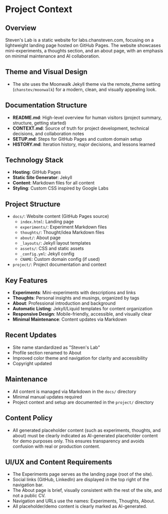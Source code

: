# Project Context

## Overview
Steven's Lab is a static website for labs.chansteven.com, focusing on a lightweight landing page hosted on GitHub Pages. The website showcases mini-experiments, a thoughts section, and an about page, with an emphasis on minimal maintenance and AI collaboration.

## Theme and Visual Design
- The site uses the Moonwalk Jekyll theme via the remote_theme setting (`chanstev/moonwalk`) for a modern, clean, and visually appealing look.

## Documentation Structure
- **README.md**: High-level overview for human visitors (project summary, structure, getting started)
- **CONTEXT.md**: Source of truth for project development, technical decisions, and collaboration notes
- **SETUP.md**: Steps for GitHub Pages and custom domain setup
- **HISTORY.md**: Iteration history, major decisions, and lessons learned

## Technology Stack
- **Hosting**: GitHub Pages
- **Static Site Generator**: Jekyll
- **Content**: Markdown files for all content
- **Styling**: Custom CSS inspired by Google Labs

## Project Structure
- `docs/`: Website content (GitHub Pages source)
  - `index.html`: Landing page
  - `experiments/`: Experiment Markdown files
  - `thoughts/`: Thought/idea Markdown files
  - `about/`: About page
  - `_layouts/`: Jekyll layout templates
  - `assets/`: CSS and static assets
  - `_config.yml`: Jekyll config
  - `CNAME`: Custom domain config (if used)
- `project/`: Project documentation and context

## Key Features
- **Experiments**: Mini-experiments with descriptions and links
- **Thoughts**: Personal insights and musings, organized by tags
- **About**: Professional introduction and background
- **Automatic Listing**: Jekyll/Liquid templates for content organization
- **Responsive Design**: Mobile-friendly, accessible, and visually clear
- **Minimal Maintenance**: Content updates via Markdown

## Recent Updates
- Site name standardized as "Steven's Lab"
- Profile section renamed to About
- Improved color theme and navigation for clarity and accessibility
- Copyright updated

## Maintenance
- All content is managed via Markdown in the `docs/` directory
- Minimal manual updates required
- Project context and setup are documented in the `project/` directory

## Content Policy
- All generated placeholder content (such as experiments, thoughts, and about) must be clearly indicated as AI-generated placeholder content for demo purposes only. This ensures transparency and avoids confusion with real or production content.

## UI/UX and Content Requirements
- The Experiments page serves as the landing page (root of the site).
- Social links (GitHub, LinkedIn) are displayed in the top right of the navigation bar.
- The About page is brief, visually consistent with the rest of the site, and not a public CV.
- Navigation and URLs use the names: Experiments, Thoughts, About.
- All placeholder/demo content is clearly marked as AI-generated.
